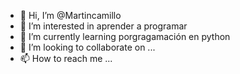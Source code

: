 - 👋 Hi, I’m @Martincamillo
- 👀 I’m interested in aprender a programar
- 🌱 I’m currently learning porgragamación en python
- 💞️ I’m looking to collaborate on ...
- 📫 How to reach me ...

<!---
Martincamillo/Martincamillo is a ✨ special ✨ repository because its `README.md` (this file) appears on your GitHub profile.
You can click the Preview link to take a look at your changes.
--->
